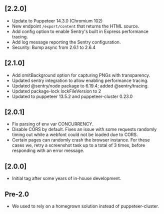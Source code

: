 ## [2.2.0]

 * Update to Puppeteer 14.3.0 (Chromium 102)
 * New endpoint `/export/content` that returns the HTML source.
 * Add config option to enable Sentry's built in Express performance tracing.
 * Add log message reporting the Sentry configuration.
 * Security: Bump async from 2.6.1 to 2.6.4

## [2.1.0]

 * Add omitBackground option for capturing PNGs with transparency.
 * Updated sentry integration to allow enabling performance tracing.
 * Updated @sentry/node package to 6.19.4; added @sentry/tracing.
 * Updated package-lock lockFileVersion to 2
 * Updated to puppeteer 13.5.2 and puppeteer-cluster 0.23.0

## [2.0.1]

 * Fix parsing of env var CONCURRENCY.
 * Disable CORS by default. Fixes an issue with some requests randomly timing out
   while a webfont could not be loaded due to CORS.
 * Certain pages can randomly crash the browser instance. For these cases we,
   retry a screenshot task up to a total of 3 times, before responding with an
   error message.

## [2.0.0]

 * Initial tag after some years of in-house development.

## Pre-2.0

 * We used to rely on a homegrown solution instead of puppeteer-cluster.
